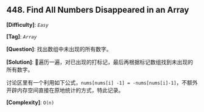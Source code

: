 ## 448. Find All Numbers Disappeared in an Array

__[Difficulty]__: _`Easy`_

__[Tag]__: _`Array`_

__[Question]__: 找出数组中未出现的所有数字。

__[Solution]__: 遍历一遍，对已出现的打标记，最后再根据标记数组找到未出现的所有数字。

讨论区里有一个利用如下公式，`nums[nums[i] -1] = -nums[nums[i]-1]`，不额外开辟内存空间直接在原地统计的方式，特此记录。

__[Complexity]__: `O(n)`
